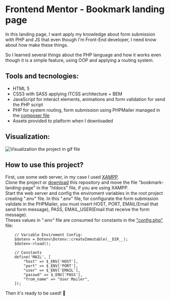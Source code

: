 # Frontend Mentor - Bookmark landing page

In this landing page, I want apply my knowledge about form submission with PHP and JS that even though I'm Front-End developer, I need know about how make these things.

So I learned several things about the PHP language and how it works even though it is a simple feature, using OOP and applying a routing system.

## Tools and tecnologies:

- HTML 5
- CSS3 with SASS applying ITCSS architecture + BEM
- JavaScript for interact elements, animations and form validation for send the PHP script
- PHP for system routing, form submission using PHPMailer managed in the [composer file](https://github.com/GabrielWolf-Dev/frontend-mentor-challenges/blob/main/bookmark-landing-page/composer.json)
- Assets provided to platform when I downloaded

## Visualization:
![Visualization the project in gif file](https://raw.githubusercontent.com/GabrielWolf-Dev/frontend-mentor-challenges/main/bookmark-landing-page/assets/bookmark-gif.gif)

## How to use this project?
First, use some web server, in my case I used [XAMPP](https://www.apachefriends.org/pt_br/index.html).
<br>
Clone the project or [download](https://github.com/GabrielWolf-Dev/frontend-mentor-challenges/archive/refs/heads/main.zip) this repository and move the file "bookmark-landing-page" in the "htdocs" file, if you are using XAMPP.
<br>
Start the web server and config the enviroment variables in the root project creating ".env" file.
In this ".env" file, for configurate the form submission validate in the PHPMailer, you must insert HOST, PORT, EMAIL(Email that send form message), PASS, EMAIL_USER(Email that receive the form message).
<br>
Theses values in ".env" file are consumed for constants in the ["config.php"](https://github.com/GabrielWolf-Dev/frontend-mentor-challenges/blob/main/bookmark-landing-page/config.php) file:
```
    // Variable Enviroment Config:
    $dotenv = Dotenv\Dotenv::createImmutable(__DIR__);
    $dotenv->load();

    // Constants
    define('MAIL', [
        "host" => $_ENV['HOST'],
        "port" => $_ENV['PORT'],
        "user" => $_ENV['EMAIL'],
        "passwd" => $_ENV['PASS'],
        "from_name" => "User Mailer",
    ]);
```
Then it's ready to be used! 🙂

